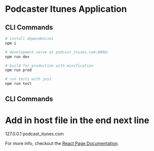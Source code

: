 # Podcaster Itunes Application

## CLI Commands

```bash
# install dependencies
npm i

# development serve at podcast_itunes.com:8080/
npm run dev

# build for production with minification
npm run prod

# run tests with jest
npm run test
```

## CLI Commands

# Add in host file in the end next line
127.0.0.1     podcast_itunes.com

For more info, checkout the [React Page Documentation](https://beta.es.reactjs.org/).
